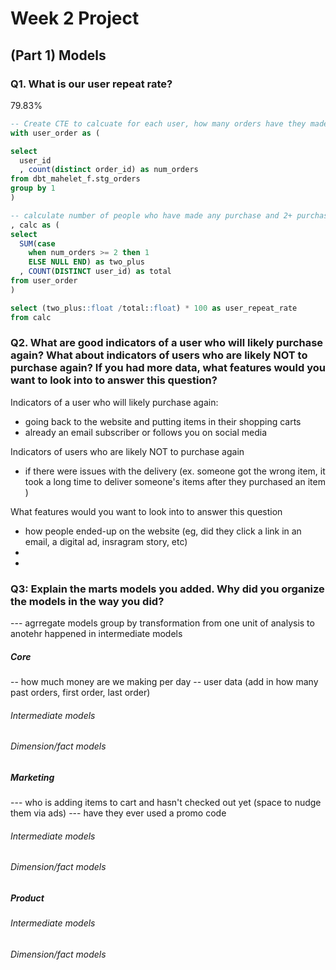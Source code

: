 # Week 2 Project 

## (Part 1) Models 

### Q1. What is our user repeat rate?
 79.83% 
``` sql
-- Create CTE to calcuate for each user, how many orders have they made
with user_order as (

select 
  user_id
  , count(distinct order_id) as num_orders 
from dbt_mahelet_f.stg_orders 
group by 1
)

-- calculate number of people who have made any purchase and 2+ purchases 
, calc as (
select 
  SUM(case 
    when num_orders >= 2 then 1 
    ELSE NULL END) as two_plus 
  , COUNT(DISTINCT user_id) as total 
from user_order 
)

select (two_plus::float /total::float) * 100 as user_repeat_rate
from calc 
``` 

### Q2. What are good indicators of a user who will likely purchase again? What about indicators of users who are likely NOT to purchase again? If you had more data, what features would you want to look into to answer this question?

Indicators of a user who will likely purchase again: 
* going back to the website and putting items in their shopping carts 
* already an email subscriber or follows you on social media 

Indicators of users who are likely NOT to purchase again
* if there were issues with the delivery (ex. someone got the wrong item, it took a long time to deliver someone's items after they purchased an item  )

What features would you want to look into to answer this question
* how people ended-up on the website (eg, did they click a link in an email, a digital ad, insragram story, etc) 
* 
*

### Q3: Explain the marts models you added. Why did you organize the models in the way you did?

--- agrregate models group by transformation from one unit of analysis to anotehr happened in intermediate models 


##### Core 
-- how much money are we making per day 
-- user data (add in how many past orders, first order, last order)

###### Intermediate models 

###### Dimension/fact models

##### Marketing
--- who is adding items to cart and hasn't checked out yet (space to nudge them via ads)
--- have they ever used a promo code 

###### Intermediate models 

###### Dimension/fact models


##### Product

###### Intermediate models 

###### Dimension/fact models

